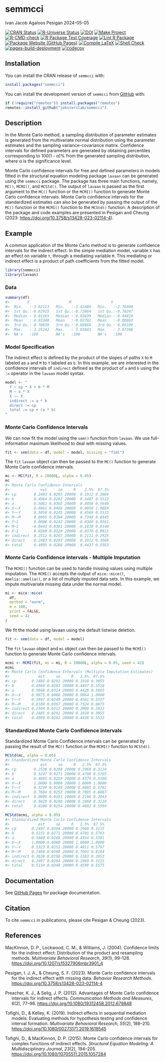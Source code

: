 semmcci
================
Ivan Jacob Agaloos Pesigan
2024-05-05

<!-- README.md is generated from .setup/readme/README.Rmd. Please edit that file -->
<!-- badges: start -->

[![CRAN
Status](https://www.r-pkg.org/badges/version/semmcci)](https://cran.r-project.org/package=semmcci)
[![R-Universe
Status](https://jeksterslab.r-universe.dev/badges/semmcci)](https://jeksterslab.r-universe.dev)
[![DOI](https://zenodo.org/badge/DOI/10.3758/s13428-023-02114-4.svg)](https://doi.org/10.3758/s13428-023-02114-4)
[![Make
Project](https://github.com/jeksterslab/semmcci/actions/workflows/make.yml/badge.svg)](https://github.com/jeksterslab/semmcci/actions/workflows/make.yml)
[![R-CMD-check](https://github.com/jeksterslab/semmcci/actions/workflows/check-full.yml/badge.svg)](https://github.com/jeksterslab/semmcci/actions/workflows/check-full.yml)
[![R Package Test
Coverage](https://github.com/jeksterslab/semmcci/actions/workflows/test-coverage.yml/badge.svg)](https://github.com/jeksterslab/semmcci/actions/workflows/test-coverage.yml)
[![Lint R
Package](https://github.com/jeksterslab/semmcci/actions/workflows/lint.yml/badge.svg)](https://github.com/jeksterslab/semmcci/actions/workflows/lint.yml)
[![Package Website (GitHub
Pages)](https://github.com/jeksterslab/semmcci/actions/workflows/pkgdown-gh-pages.yml/badge.svg)](https://github.com/jeksterslab/semmcci/actions/workflows/pkgdown-gh-pages.yml)
[![Compile
LaTeX](https://github.com/jeksterslab/semmcci/actions/workflows/latex.yml/badge.svg)](https://github.com/jeksterslab/semmcci/actions/workflows/latex.yml)
[![Shell
Check](https://github.com/jeksterslab/semmcci/actions/workflows/shellcheck.yml/badge.svg)](https://github.com/jeksterslab/semmcci/actions/workflows/shellcheck.yml)
[![pages-build-deployment](https://github.com/jeksterslab/semmcci/actions/workflows/pages/pages-build-deployment/badge.svg)](https://github.com/jeksterslab/semmcci/actions/workflows/pages/pages-build-deployment)
[![codecov](https://codecov.io/gh/jeksterslab/semmcci/branch/main/graph/badge.svg?token=KVLUET3DJ6)](https://codecov.io/gh/jeksterslab/semmcci)
<!-- badges: end -->

## Installation

You can install the CRAN release of `semmcci` with:

``` r
install.packages("semmcci")
```

You can install the development version of `semmcci` from
[GitHub](https://github.com/jeksterslab/semmcci) with:

``` r
if (!require("remotes")) install.packages("remotes")
remotes::install_github("jeksterslab/semmcci")
```

## Description

In the Monte Carlo method, a sampling distribution of parameter
estimates is generated from the multivariate normal distribution using
the parameter estimates and the sampling variance-covariance matrix.
Confidence intervals for defined parameters are generated by obtaining
percentiles corresponding to 100(1 - α)% from the generated sampling
distribution, where α is the significance level.

Monte Carlo confidence intervals for free and defined parameters in
models fitted in the structural equation modeling package `lavaan` can
be generated using the `semmcci` package. The package has three main
functions, namely, `MC()`, `MCMI()`, and `MCStd()`. The output of
`lavaan` is passed as the first argument to the `MC()` function or the
`MCMI()` function to generate Monte Carlo confidence intervals. Monte
Carlo confidence intervals for the standardized estimates can also be
generated by passing the output of the `MC()` function or the `MCMI()`
function to the `MCStd()` function. A description of the package and
code examples are presented in Pesigan and Cheung (2023:
<https://doi.org/10.3758/s13428-023-02114-4>).

## Example

A common application of the Monte Carlo method is to generate confidence
intervals for the indirect effect. In the simple mediation model,
variable `X` has an effect on variable `Y`, through a mediating variable
`M`. This mediating or indirect effect is a product of path coefficients
from the fitted model.

``` r
library(semmcci)
library(lavaan)
```

### Data

``` r
summary(df)
#>        X                  M                  Y           
#>  Min.   :-3.02113   Min.   :-3.42488   Min.   :-2.76900  
#>  1st Qu.:-0.62915   1st Qu.:-0.72664   1st Qu.:-0.70247  
#>  Median : 0.01165   Median :-0.03839   Median :-0.04810  
#>  Mean   : 0.03348   Mean   :-0.02792   Mean   :-0.00863  
#>  3rd Qu.: 0.70839   3rd Qu.: 0.69868   3rd Qu.: 0.66109  
#>  Max.   : 3.25242   Max.   : 3.03841   Max.   : 3.07308  
#>  NA's   :100        NA's   :100        NA's   :100
```

### Model Specification

The indirect effect is defined by the product of the slopes of paths `X`
to `M` labeled as `a` and `M` to `Y` labeled as `b`. In this example, we
are interested in the confidence intervals of `indirect` defined as the
product of `a` and `b` using the `:=` operator in the `lavaan` model
syntax.

``` r
model <- "
  Y ~ cp * X + b * M
  M ~ a * X
  X ~~ X
  indirect := a * b
  direct := cp
  total := cp + (a * b)
"
```

### Monte Carlo Confidence Intervals

We can now fit the model using the `sem()` function from `lavaan`. We
use full-information maximum likelihood to deal with missing values.

``` r
fit <- sem(data = df, model = model, missing = "fiml")
```

The `fit` `lavaan` object can then be passed to the `MC()` function to
generate Monte Carlo confidence intervals.

``` r
mc <- MC(fit, R = 20000L, alpha = 0.05)
mc
#> Monte Carlo Confidence Intervals
#>              est     se     R    2.5%  97.5%
#> cp        0.2483 0.0295 20000  0.1912 0.3069
#> b         0.4964 0.0282 20000  0.4407 0.5512
#> a         0.5061 0.0305 20000  0.4458 0.5649
#> X~~X      0.9961 0.0466 20000  0.9050 1.0869
#> Y~~Y      0.5050 0.0245 20000  0.4569 0.5533
#> M~~M      0.8095 0.0384 20000  0.7349 0.8845
#> Y~1       0.0088 0.0242 20000 -0.0380 0.0561
#> M~1      -0.0443 0.0301 20000 -0.1038 0.0140
#> X~1       0.0280 0.0328 20000 -0.0370 0.0915
#> indirect  0.2512 0.0207 20000  0.2111 0.2925
#> direct    0.2483 0.0295 20000  0.1912 0.3069
#> total     0.4995 0.0286 20000  0.4437 0.5563
```

### Monte Carlo Confidence Intervals - Multiple Imputation

The `MCMI()` function can be used to handle missing values using
multiple imputation. The `MCMI()` accepts the output of `mice::mice()`,
`Amelia::amelia()`, or a list of multiply imputed data sets. In this
example, we impute multivariate missing data under the normal model.

``` r
mi <- mice::mice(
  df,
  method = "norm",
  m = 100,
  print = FALSE,
  seed = 42
)
```

We fit the model using lavaan using the default listwise deletion.

``` r
fit <- sem(data = df, model = model)
```

The `fit` `lavaan` object and `mi` object can then be passed to the
`MCMI()` function to generate Monte Carlo confidence intervals.

``` r
mcmi <- MCMI(fit, mi = mi, R = 20000L, alpha = 0.05, seed = 42)
mcmi
#> Monte Carlo Confidence Intervals (Multiple Imputation Estimates)
#>             est     se     R   2.5%  97.5%
#> cp       0.2485 0.0291 20000 0.1910 0.3055
#> b        0.4960 0.0283 20000 0.4407 0.5510
#> a        0.5048 0.0314 20000 0.4428 0.5663
#> X~~X     0.9975 0.0468 20000 0.9064 1.0900
#> Y~~Y     0.5047 0.0249 20000 0.4561 0.5537
#> M~~M     0.8100 0.0397 20000 0.7324 0.8875
#> indirect 0.2504 0.0212 20000 0.2099 0.2933
#> direct   0.2485 0.0291 20000 0.1910 0.3055
#> total    0.4989 0.0282 20000 0.4436 0.5533
```

### Standardized Monte Carlo Confidence Intervals

Standardized Monte Carlo Confidence intervals can be generated by
passing the result of the `MC()` function or the `MCMI()` function to
`MCStd()`.

``` r
MCStd(mc, alpha = 0.05)
#> Standardized Monte Carlo Confidence Intervals
#>              est     se     R   2.5%  97.5%
#> cp        0.2538 0.0298 20000 0.1960 0.3124
#> b         0.5247 0.0271 20000 0.4708 0.5765
#> a         0.4895 0.0259 20000 0.4374 0.5390
#> X~~X      1.0000 0.0000 20000 1.0000 1.0000
#> Y~~Y      0.5299 0.0249 20000 0.4805 0.5781
#> M~~M      0.7604 0.0253 20000 0.7095 0.8087
#> indirect  0.0090 0.0191 20000 0.2196 0.2943
#> direct   -0.0429 0.0298 20000 0.1960 0.3124
#> total     0.0280 0.0254 20000 0.4602 0.5594
```

``` r
MCStd(mcmi, alpha = 0.05)
#> Standardized Monte Carlo Confidence Intervals
#>             est     se     R   2.5%  97.5%
#> cp       0.2497 0.0294 20000 0.1960 0.3115
#> b        0.5231 0.0271 20000 0.4701 0.5763
#> a        0.5040 0.0266 20000 0.4354 0.5391
#> X~~X     1.0000 0.0000 20000 1.0000 1.0000
#> Y~~Y     0.5323 0.0251 20000 0.4811 0.5797
#> M~~M     0.7460 0.0260 20000 0.7093 0.8104
#> indirect 0.2636 0.0196 20000 0.2183 0.2953
#> direct   0.2497 0.0294 20000 0.1960 0.3115
#> total    0.5134 0.0248 20000 0.4599 0.5575
```

## Documentation

See [GitHub Pages](https://jeksterslab.github.io/semmcci/index.html) for
package documentation.

## Citation

To cite `semmcci` in publications, please cite Pesigan & Cheung (2023).

## References

<div id="refs" class="references csl-bib-body hanging-indent"
entry-spacing="0" line-spacing="2">

<div id="ref-MacKinnon-Lockwood-Williams-2004" class="csl-entry">

MacKinnon, D. P., Lockwood, C. M., & Williams, J. (2004). Confidence
limits for the indirect effect: Distribution of the product and
resampling methods. *Multivariate Behavioral Research*, *39*(1), 99–128.
<https://doi.org/10.1207/s15327906mbr3901_4>

</div>

<div id="ref-Pesigan-Cheung-2023" class="csl-entry">

Pesigan, I. J. A., & Cheung, S. F. (2023). Monte Carlo confidence
intervals for the indirect effect with missing data. *Behavior Research
Methods*. <https://doi.org/10.3758/s13428-023-02114-4>

</div>

<div id="ref-Preacher-Selig-2012" class="csl-entry">

Preacher, K. J., & Selig, J. P. (2012). Advantages of Monte Carlo
confidence intervals for indirect effects. *Communication Methods and
Measures*, *6*(2), 77–98. <https://doi.org/10.1080/19312458.2012.679848>

</div>

<div id="ref-Tofighi-Kelley-2019" class="csl-entry">

Tofighi, D., & Kelley, K. (2019). Indirect effects in sequential
mediation models: Evaluating methods for hypothesis testing and
confidence interval formation. *Multivariate Behavioral Research*,
*55*(2), 188–210. <https://doi.org/10.1080/00273171.2019.1618545>

</div>

<div id="ref-Tofighi-MacKinnon-2015" class="csl-entry">

Tofighi, D., & MacKinnon, D. P. (2015). Monte Carlo confidence intervals
for complex functions of indirect effects. *Structural Equation
Modeling: A Multidisciplinary Journal*, *23*(2), 194–205.
<https://doi.org/10.1080/10705511.2015.1057284>

</div>

</div>
